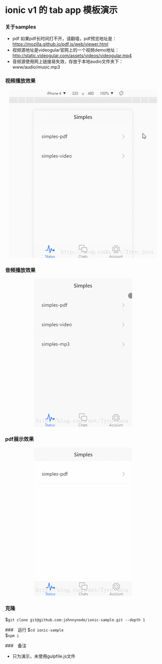# ionic v1 的 tab app 模板演示

### 关于samples
- pdf 如果pdf长时间打不开，请翻墙，pdf预览地址是：https://mozilla.github.io/pdf.js/web/viewer.html
- 视频源地址是videogular官网上的一个视频demo地址：http://static.videogular.com/assets/videos/videogular.mp4
- 音频源使用网上链接易失效，存放于本地audio文件夹下：www/audio/music.mp3

### 视频播放效果
<div align=center>
  <img src="pic/video.gif"/>
</div>

### 音频播放效果
<div align=center>
  <img src="pic/audio.gif"/>
</div>

### pdf展示效果
<div align=center>
  <img src="pic/pdf.gif"/>
</div>

### 克隆
$`git clone git@github.com:johnnynode/ionic-sample.git --depth 1` <br>

###　运行
$`cd ionic-sample` <br>
$`npm i` <br>

###　备注
- 只为演示，未使用gulpfile.js文件